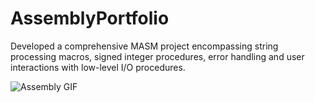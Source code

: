 # AssemblyPortfolio
Developed a comprehensive MASM project encompassing string processing macros, signed integer procedures, error handling and user interactions with low-level I/O procedures.

![Assembly GIF](https://github.com/sabrinaest/AssemblyPortfolio/blob/bdd01a124f3c5056747fac31f81fe9c810f56984/assembly.gif)


